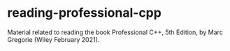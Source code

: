 # reading-professional-cpp
Material related to reading the book Professional C++, 5th Edition, by Marc Gregorie (Wiley February 2021).
